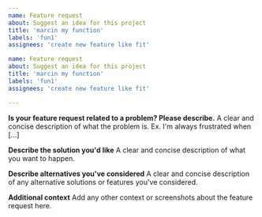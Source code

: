 ```yaml
---
name: Feature request
about: Suggest an idea for this project
title: 'marcin my function'
labels: 'fun1'
assignees: 'create new feature like fit'

name: Feature request
about: Suggest an idea for this project
title: 'marcin my function'
labels: 'fun1'
assignees: 'create new feature like fit'

---
```









**Is your feature request related to a problem? Please describe.**
A clear and concise description of what the problem is. Ex. I'm always frustrated when [...]

**Describe the solution you'd like**
A clear and concise description of what you want to happen.

**Describe alternatives you've considered**
A clear and concise description of any alternative solutions or features you've considered.

**Additional context**
Add any other context or screenshots about the feature request here.
